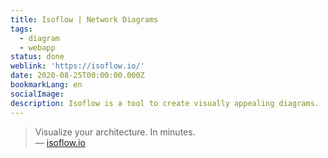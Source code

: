 ```yaml
---
title: Isoflow | Network Diagrams
tags:
  - diagram
  - webapp
status: done
weblink: 'https://isoflow.io/'
date: 2020-08-25T00:00:00.000Z
bookmarkLang: en
socialImage: 
description: Isoflow is a tool to create visually appealing diagrams.
---
```

<blockquote>Visualize your architecture. In minutes.<footer>— <a href="https://isoflow.io/">isoflow.io</a></footer></blockquote>
